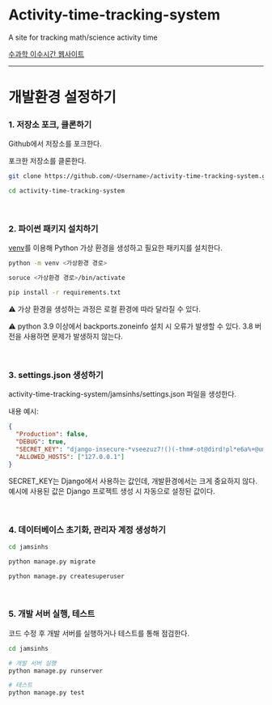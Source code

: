 # Activity-time-tracking-system
A site for tracking math/science activity time

[수과학 이수시간 웹사이트](https://jamsinsci.com)

***

# 개발환경 설정하기

### 1. 저장소 포크, 클론하기

Github에서 저장소를 포크한다. 

포크한 저장소를 클론한다.

```bash
git clone https://github.com/<Username>/activity-time-tracking-system.git

cd activity-time-tracking-system
```

<br>

### 2. 파이썬 패키지 설치하기

[venv](https://docs.python.org/ko/3/library/venv.html)를 이용해 Python 가상 환경을 생성하고 필요한 패키지를 설치한다. 

```bash
python -m venv <가상환경 경로>

soruce <가상환경 경로>/bin/activate

pip install -r requirements.txt
```

⚠ 가상 환경을 생성하는 과정은 로컬 환경에 따라 달라질 수 있다.   

⚠ python 3.9 이상에서 backports.zoneinfo 설치 시 오류가 발생할 수 있다. 3.8 버전을 사용하면 문제가 발생하지 않는다.


<br>

### 3. settings.json 생성하기

activity-time-tracking-system/jamsinhs/settings.json 파일을 생성한다.

내용 예시:

```json
{
  "Production": false,
  "DEBUG": true,
  "SECRET_KEY": "django-insecure-*vseezuz7!()(-thm#-ot@dird!pl*e6a%+@umc0x@n=p3kfo&",
  "ALLOWED_HOSTS": ["127.0.0.1"]
}
```

SECRET_KEY는 Django에서 사용하는 값인데, 개발환경에서는 크게 중요하지 않다.   
예시에 사용된 값은 Django 프로젝트 생성 시 자동으로 설정된 값이다. 

<br>

### 4. 데이터베이스 초기화, 관리자 계정 생성하기

```bash
cd jamsinhs

python manage.py migrate

python manage.py createsuperuser
```

<br>

### 5. 개발 서버 실행, 테스트

코드 수정 후 개발 서버를 실행하거나 테스트를 통해 점검한다. 

```bash
cd jamsinhs

# 개발 서버 실행
python manage.py runserver

# 테스트
python manage.py test
```

<br>
